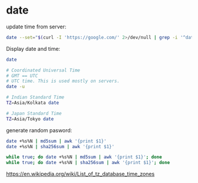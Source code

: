 # date

update time from server:
```bash
date --set="$(curl -I 'https://google.com/' 2>/dev/null | grep -i '^date:' | sed 's/^[Dd]ate: //g')"
```

Display date and time:
```bash
date

# Coordinated Universal Time
# GMT == UTC
# UTC time. This is used mostly on servers.
date -u

# Indian Standard Time
TZ=Asia/Kolkata date

# Japan Standard Time
TZ=Asia/Tokyo date
```

generate random pasword:
```bash
date +%s%N | md5sum | awk '{print $1}'
date +%s%N | sha256sum | awk '{print $1}'

while true; do date +%s%N | md5sum | awk '{print $1}'; done
while true; do date +%s%N | sha256sum | awk '{print $1}'; done
```

https://en.wikipedia.org/wiki/List_of_tz_database_time_zones

